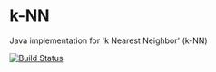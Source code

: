 # k-NN
Java implementation for 'k Nearest Neighbor' (k-NN)

[![Build Status](https://travis-ci.org/dalifreire/k-NN.svg?branch=master)](https://travis-ci.org/dalifreire/k-NN)
